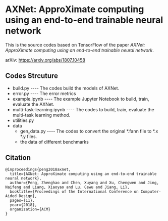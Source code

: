 # AXNet: ApproXimate computing using an end-to-end trainable neural network

This is the source codes based on TensorFlow of the paper *AXNet: ApproXimate computing using an end-to-end trainable neural network*.

arXiv: https://arxiv.org/abs/1807.10458

## Codes Strcuture

- build.py ---- The codes build the models of AXNet.
- error.py ---- The error metrics
- example.ipynb ---- The example Jupyter Notebook to build, train, evaluate the AXNet.
- multi-task-learning.ipynb ---- The codes to build, train, evaluate the multi-task learning method.
- utilities.py
- data
    - gen_data.py ---- The codes to convert the original \*.fann file to \*.x \*.y files.
    - the data of different benchmarks



## Citation

```
@inproceedings{peng2018axnet,
  title={AXNet: ApproXimate computing using an end-to-end trainable neural network},
  author={Peng, Zhenghao and Chen, Xuyang and Xu, Chengwen and Jing, Naifeng and Liang, Xiaoyao and Lu, Cewu and Jiang, Li},
  booktitle={Proceedings of the International Conference on Computer-Aided Design},
  pages={11},
  year={2018},
  organization={ACM}
}
```